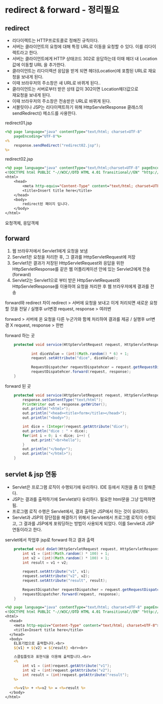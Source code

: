 # redirect & forward - 정리필요
## redirect
- 리다이렉트는 HTTP프로토콜로 정해진 규칙이다.
- 서버는 클라이언트의 요청에 대해 특정 URL로 이동을 요청할 수 있다. 
  이를 리다이렉트라고 한다.
- 서버는 클라이언트에게 HTTP 상태코드 302로 응답하는데 이때 헤더 내 
  Location 값에 이동할 URL 을 추가한다. 
- 클라이언트는 리다이렉션 응답을 받게 되면 헤더(Location)에 포함된 URL로 
  재요청을 보내게 된다. 
- 이때 브라우저의 주소창은 새 URL로 바뀌게 된다..
- 클라이언트는 서버로부터 받은 상태 값이 302이면 Location헤더값으로  
  재요청을 보내게 된다. 
- 이때 브라우저의 주소창은 전송받은 URL로 바뀌게 된다.
- 서블릿이나 JSP는 리다이렉트하기 위해
  HttpServletResponse 클래스의 sendRedirect() 메소드를 사용한다.
 
redirect01.jsp
```jsp
<%@ page language="java" contentType="text/html; charset=UTF-8"
    pageEncoding="UTF-8"%>
<%
    response.sendRedirect("redirect02.jsp");
%>    
```

redirect02.jsp
```jsp
<%@ page language="java" contentType="text/html;charset=UTF-8" pageEncoding="UTF-8"%>
<!DOCTYPE html PUBLIC "-//W3C//DTD HTML 4.01 Transitional//EN" "http://www.w3.org/TR/html4/loose.dtd">
<html>
    <head>
        <meta http-equiv="Content-Type" content="text/html; charset=UTF-8">
        <title>Insert title here</title>
    </head>
    <body>
        redirect된 페이지 입니다.
    </body>
</html>
```

요청객체, 응답객체 

## forward
1. 웹 브라우저에서 Servlet1에게 요청을 보냄
2. Servlet1은 요청을 처리한 후, 그 결과를 HttpServletRequest에 저장
3. Servlet1은 결과가 저장된 HttpServletRequest와 응답을 위한      
   HttpServletResponse를 같은 웹 어플리케이션 안에 있는 Servlet2에게 전송(forward)
4. Servlet2는 Servlet1으로 부터 받은 HttpServletRequest와 
   HttpServletResponse를 이용하여 요청을 처리한 후 웹 브라우저에게 결과를 전송

forward와 redirect 차이
redirect > 서버에 요청을 보내고 이게 처리되면 새로운 요청할 것을 전달 / 실행후 url변경
request, response > 여러번

forward > 서버에 온 요청을 다른 누군가와 함께 처리하여 결과를 제공 / 
실행후 url변경 X
request, response > 한번

forward 하는 곳
```java
    protected void service(HttpServletRequest request, HttpServletResponse response) throws ServletException, IOException {
            
            int diceValue = (int)(Math.random() * 6) + 1; 
            request.setAttribute("dice", diceValue);
            
            RequestDispatcher requestDispatehcer = request.getRequestDispatcher("/next");
            requestDispatehcer.forward(request, response);
    }
```

forward 된 곳
```java
    protected void service(HttpServletRequest request, HttpServletResponse response) throws ServletException, IOException {
        response.setContentType("text/html");
        PrintWriter out = response.getWriter();
        out.println("<html>");
        out.println("<head><title>form</title></head>");
        out.println("<body>");

        int dice = (Integer)request.getAttribute("dice");
        out.println("dice : " + dice);
        for(int i = 0; i < dice; i++) {
            out.print("<br>hello");
        }
        out.println("</body>");
        out.println("</html>");
    }
```

## servlet & jsp 연동
- Servlet은 프로그램 로직이 수행되기에 유리하다. IDE 등에서 지원을 좀 더
  잘해준다.
- JSP는 결과를 출력하기에 Servlet보다 유리하다. 필요한 html문을 그냥 
  입력하면 됨.
- 프로그램 로직 수행은 Servlet에서, 결과 출력은 JSP에서 하는 것이 
  유리하다.
- Servlet과 JSP의 장단점을 해결하기 위해서 Servlet에서 프로그램 로직이 
  수행되고, 그 결과를 JSP에게 포워딩하는 방법이 사용되게 되었다. 이를 
  Servlet과 JSP연동이라고 한다.

servlet에서 작업후 jsp로 forward 하고 결과 출력
```java
    protected void doGet(HttpServletRequest request, HttpServletResponse response) throws ServletException, IOException {
        int v1 = (int)(Math.random() * 100) + 1;
        int v2 = (int)(Math.random() * 100) + 1;
        int result = v1 + v2;
        
        request.setAttribute("v1", v1);
        request.setAttribute("v2", v2);
        request.setAttribute("result", result);
        
        RequestDispatcher requestDispatcher = request.getRequestDispatcher("/result.jsp");
        requestDispatcher.forward(request, response);
    }
```
```jsp
<%@ page language="java" contentType="text/html; charset=UTF-8" pageEncoding="UTF-8"%>
<!DOCTYPE html PUBLIC "-//W3C//DTD HTML 4.01 Transitional//EN" "http://www.w3.org/TR/html4/loose.dtd">
<html>
  <head>
    <meta http-equiv="Content-Type" content="text/html; charset=UTF-8">
    <title>Insert title here</title>
  </head>
  <body>
    EL표기법으로 출력합니다.<br>
    ${v1} + ${v2} = ${result} <br><br>

    스클립틀릿과 표현식을 이용해 출력합니다.<br>
    <%
        int v1 = (int)request.getAttribute("v1");
        int v2 = (int)request.getAttribute("v2");
        int result = (int)request.getAttribute("result");
    %>

    <%=v1%> + <%=v2 %> = <%=result %>
  </body>
</html>

```